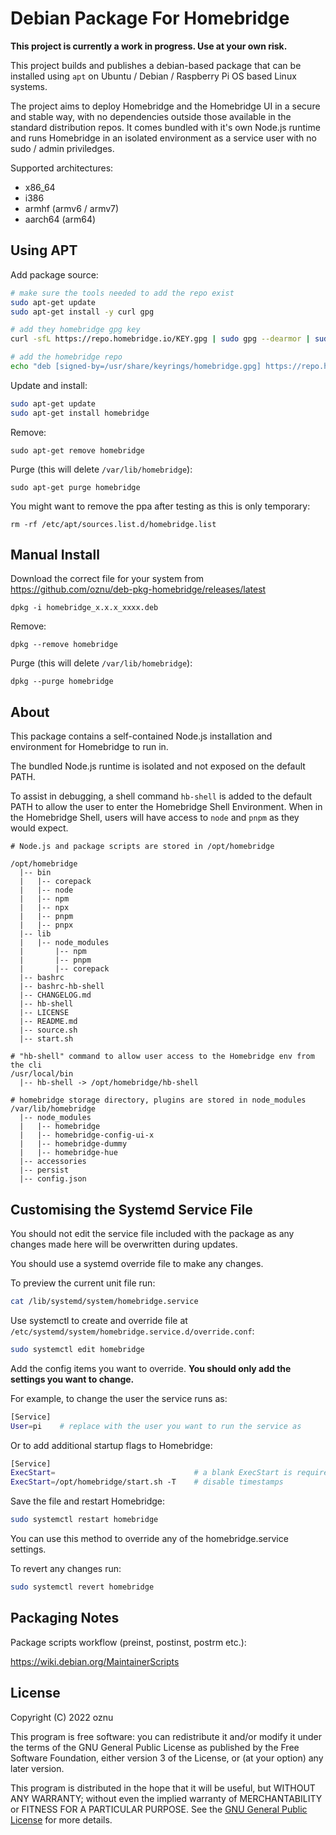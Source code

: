 # Debian Package For Homebridge

**This project is currently a work in progress. Use at your own risk.**

This project builds and publishes a debian-based package that can be installed using `apt` on Ubuntu / Debian / Raspberry Pi OS based Linux systems.

The project aims to deploy Homebridge and the Homebridge UI in a secure and stable way, with no dependencies outside those available in the standard distribution repos. It comes bundled with it's own Node.js runtime and runs Homebridge in an isolated environment as a service user with no sudo / admin priviledges.

Supported architectures:

* x86_64
* i386
* armhf (armv6 / armv7)
* aarch64 (arm64)

## Using APT

Add package source:

```bash
# make sure the tools needed to add the repo exist
sudo apt-get update
sudo apt-get install -y curl gpg

# add they homebridge gpg key
curl -sfL https://repo.homebridge.io/KEY.gpg | sudo gpg --dearmor | sudo tee /usr/share/keyrings/homebridge.gpg  > /dev/null

# add the homebridge repo
echo "deb [signed-by=/usr/share/keyrings/homebridge.gpg] https://repo.homebridge.io stable main" | sudo tee /etc/apt/sources.list.d/homebridge.list > /dev/null
```

Update and install:

```bash
sudo apt-get update
sudo apt-get install homebridge
```

Remove:

```
sudo apt-get remove homebridge
```

Purge (this will delete `/var/lib/homebridge`):

```
sudo apt-get purge homebridge
```

You might want to remove the ppa after testing as this is only temporary:

```
rm -rf /etc/apt/sources.list.d/homebridge.list
```

## Manual Install

Download the correct file for your system from https://github.com/oznu/deb-pkg-homebridge/releases/latest

```
dpkg -i homebridge_x.x.x_xxxx.deb
```

Remove:

```
dpkg --remove homebridge
```

Purge (this will delete `/var/lib/homebridge`):

```
dpkg --purge homebridge
```

## About

This package contains a self-contained Node.js installation and environment for Homebridge to run in.

The bundled Node.js runtime is isolated and not exposed on the default PATH.

To assist in debugging, a shell command `hb-shell` is added to the default PATH to allow the user to enter the Homebridge Shell Environment. When in the Homebridge Shell, users will have access to `node` and `pnpm` as they would expect.

```shell
# Node.js and package scripts are stored in /opt/homebridge

/opt/homebridge
  |-- bin
  |   |-- corepack
  |   |-- node
  |   |-- npm 
  |   |-- npx
  |   |-- pnpm
  |   |-- pnpx
  |-- lib
  |   |-- node_modules
  |       |-- npm
  |       |-- pnpm
  |       |-- corepack
  |-- bashrc
  |-- bashrc-hb-shell
  |-- CHANGELOG.md
  |-- hb-shell
  |-- LICENSE
  |-- README.md
  |-- source.sh
  |-- start.sh

# "hb-shell" command to allow user access to the Homebridge env from the cli
/usr/local/bin
  |-- hb-shell -> /opt/homebridge/hb-shell

# homebridge storage directory, plugins are stored in node_modules
/var/lib/homebridge
  |-- node_modules
  |   |-- homebridge
  |   |-- homebridge-config-ui-x
  |   |-- homebridge-dummy
  |   |-- homebridge-hue
  |-- accessories
  |-- persist
  |-- config.json
```
## Customising the Systemd Service File

You should not edit the service file included with the package as any changes made here will be overwritten during updates.

You should use a systemd override file to make any changes.

To preview the current unit file run:

```bash
cat /lib/systemd/system/homebridge.service
```

Use systemctl to create and override file at `/etc/systemd/system/homebridge.service.d/override.conf`:

```bash
sudo systemctl edit homebridge
```

Add the config items you want to override. **You should only add the settings you want to change.**

For example, to change the user the service runs as:

```bash
[Service]
User=pi    # replace with the user you want to run the service as
```

Or to add additional startup flags to Homebridge:

```bash
[Service]
ExecStart=                               # a blank ExecStart is required to override
ExecStart=/opt/homebridge/start.sh -T    # disable timestamps
```

Save the file and restart Homebridge:

```bash
sudo systemctl restart homebridge
```

You can use this method to override any of the homebridge.service settings.

To revert any changes run:

```bash
sudo systemctl revert homebridge
```

## Packaging Notes

Package scripts workflow (preinst, postinst, postrm etc.):

https://wiki.debian.org/MaintainerScripts

## License

Copyright (C) 2022 oznu

This program is free software: you can redistribute it and/or modify it under the terms of the GNU General Public License as published by the Free Software Foundation, either version 3 of the License, or (at your option) any later version.

This program is distributed in the hope that it will be useful, but WITHOUT ANY WARRANTY; without even the implied warranty of MERCHANTABILITY or FITNESS FOR A PARTICULAR PURPOSE.  See the [GNU General Public License](./LICENSE) for more details.
